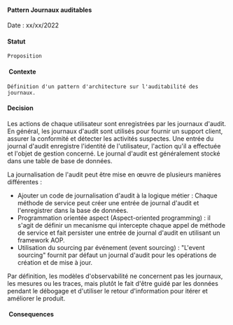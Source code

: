 #### Pattern Journaux auditables

Date : xx/xx/2022

#### Statut

    Proposition

####  Contexte

    Définition d'un pattern d'architecture sur l'auditabilité des journaux.

#### Decision

Les actions de chaque utilisateur sont enregistrées par les journaux d'audit. En général, les journaux d'audit sont utilisés pour fournir un support client, assurer la conformité et détecter les activités suspectes. Une entrée du journal d'audit enregistre l'identité de l'utilisateur, l'action qu'il a effectuée et l'objet de gestion concerné. Le journal d'audit est généralement stocké dans une table de base de données.

La journalisation de l'audit peut être mise en œuvre de plusieurs manières différentes :
* Ajouter un code de journalisation d'audit à la logique métier : Chaque méthode de service peut créer une entrée de journal d'audit et l'enregistrer dans la base de données.
* Programmation orientée aspect (Aspect-oriented programming) : il s'agit de définir un mecanisme qui intercepte chaque appel de méthode de service et fait persister une entrée de journal d'audit en utilisant un framework AOP.
* Utilisation du sourcing par événement (event sourcing) : "L'event sourcing" fournit par défaut un journal d'audit pour les opérations de création et de mise à jour.
    
Par définition, les modèles d'observabilité ne concernent pas les journaux, les mesures ou les traces, mais plutôt le fait d'être guidé par les données pendant le débogage et d'utiliser le retour d'information pour itérer et améliorer le produit.

####  Consequences
